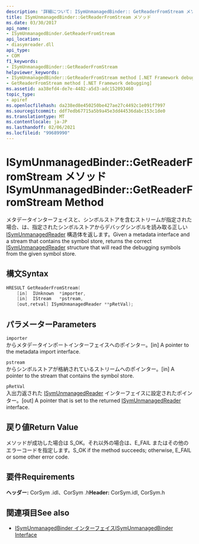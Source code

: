```yaml
---
description: '詳細について: ISymUnmanagedBinder:: GetReaderFromStream メソッド'
title: ISymUnmanagedBinder::GetReaderFromStream メソッド
ms.date: 03/30/2017
api_name:
- ISymUnmanagedBinder.GetReaderFromStream
api_location:
- diasymreader.dll
api_type:
- COM
f1_keywords:
- ISymUnmanagedBinder::GetReaderFromStream
helpviewer_keywords:
- ISymUnmanagedBinder::GetReaderFromStream method [.NET Framework debugging]
- GetReaderFromStream method [.NET Framework debugging]
ms.assetid: aa38efd4-de7e-4482-a5d3-adc152093460
topic_type:
- apiref
ms.openlocfilehash: da238ed8e450250be427ae27c4492c1e091f7997
ms.sourcegitcommit: ddf7edb67715a5b9a45e3dd44536dabc153c1de0
ms.translationtype: MT
ms.contentlocale: ja-JP
ms.lasthandoff: 02/06/2021
ms.locfileid: "99689990"
---
```

# <a name="isymunmanagedbindergetreaderfromstream-method"></a><span data-ttu-id="332a9-103">ISymUnmanagedBinder::GetReaderFromStream メソッド</span><span class="sxs-lookup"><span data-stu-id="332a9-103">ISymUnmanagedBinder::GetReaderFromStream Method</span></span>

<span data-ttu-id="332a9-104">メタデータインターフェイスと、シンボルストアを含むストリームが指定された場合、は、指定されたシンボルストアからデバッグシンボルを読み取る正しい [ISymUnmanagedReader](isymunmanagedreader-interface.md) 構造体を返します。</span><span class="sxs-lookup"><span data-stu-id="332a9-104">Given a metadata interface and a stream that contains the symbol store, returns the correct [ISymUnmanagedReader](isymunmanagedreader-interface.md) structure that will read the debugging symbols from the given symbol store.</span></span>  
  
## <a name="syntax"></a><span data-ttu-id="332a9-105">構文</span><span class="sxs-lookup"><span data-stu-id="332a9-105">Syntax</span></span>  
  
```cpp  
HRESULT GetReaderFromStream(  
    [in]  IUnknown  *importer,  
    [in]  IStream   *pstream,  
    [out,retval] ISymUnmanagedReader **pRetVal);  
```  
  
## <a name="parameters"></a><span data-ttu-id="332a9-106">パラメーター</span><span class="sxs-lookup"><span data-stu-id="332a9-106">Parameters</span></span>  

 `importer`  
 <span data-ttu-id="332a9-107">からメタデータインポートインターフェイスへのポインター。</span><span class="sxs-lookup"><span data-stu-id="332a9-107">[in] A pointer to the metadata import interface.</span></span>  
  
 `pstream`  
 <span data-ttu-id="332a9-108">からシンボルストアが格納されているストリームへのポインター。</span><span class="sxs-lookup"><span data-stu-id="332a9-108">[in] A pointer to the stream that contains the symbol store.</span></span>  
  
 `pRetVal`  
 <span data-ttu-id="332a9-109">入出力返された [ISymUnmanagedReader](isymunmanagedreader-interface.md) インターフェイスに設定されたポインター。</span><span class="sxs-lookup"><span data-stu-id="332a9-109">[out] A pointer that is set to the returned [ISymUnmanagedReader](isymunmanagedreader-interface.md) interface.</span></span>  
  
## <a name="return-value"></a><span data-ttu-id="332a9-110">戻り値</span><span class="sxs-lookup"><span data-stu-id="332a9-110">Return Value</span></span>  

 <span data-ttu-id="332a9-111">メソッドが成功した場合は S_OK。それ以外の場合は、E_FAIL またはその他のエラーコードを指定します。</span><span class="sxs-lookup"><span data-stu-id="332a9-111">S_OK if the method succeeds; otherwise, E_FAIL or some other error code.</span></span>  
  
## <a name="requirements"></a><span data-ttu-id="332a9-112">要件</span><span class="sxs-lookup"><span data-stu-id="332a9-112">Requirements</span></span>  

 <span data-ttu-id="332a9-113">**ヘッダー:** CorSym .idl、CorSym .h</span><span class="sxs-lookup"><span data-stu-id="332a9-113">**Header:** CorSym.idl, CorSym.h</span></span>  
  
## <a name="see-also"></a><span data-ttu-id="332a9-114">関連項目</span><span class="sxs-lookup"><span data-stu-id="332a9-114">See also</span></span>

- [<span data-ttu-id="332a9-115">ISymUnmanagedBinder インターフェイス</span><span class="sxs-lookup"><span data-stu-id="332a9-115">ISymUnmanagedBinder Interface</span></span>](isymunmanagedbinder-interface.md)
